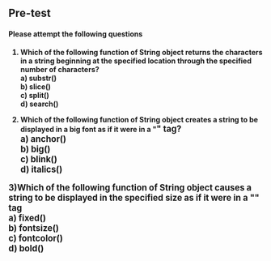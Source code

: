 ## <b> Pre-test
#### Please attempt the following questions

1)  Which of the following function of String object returns the characters in a string beginning at the specified location through the specified number of characters?<br>
<b>a) substr()<br></b>
b)  slice()<br>
c) split()<br>
d) search()<br>

2) Which of the following function of String object creates a string to be displayed in a big font as if it were in a "<big>" tag?<br>
a) anchor()<br>
<b> b) big()<br></b>
c) blink()<br>
d) italics()<br>

3)Which of the following function of String object causes a string to be displayed in the specified size as if it were in a "<font size = 'size'>" tag<br>
a) fixed()<br>
<b>b) fontsize()<br></b>
c) fontcolor()<br>
d) bold()<br>

